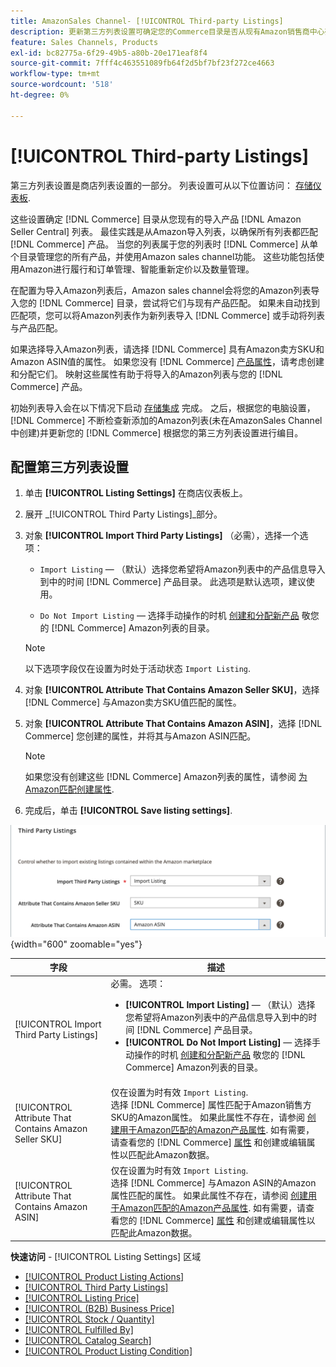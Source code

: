 ```yaml
---
title: AmazonSales Channel- [!UICONTROL Third-party Listings]
description: 更新第三方列表设置可确定您的Commerce目录是否从现有Amazon销售商中心列表导入产品。
feature: Sales Channels, Products
exl-id: bc82775a-6f29-49b5-a80b-20e171eaf8f4
source-git-commit: 7fff4c463551089fb64f2d5bf7bf23f272ce4663
workflow-type: tm+mt
source-wordcount: '518'
ht-degree: 0%

---
```


# [!UICONTROL Third-party Listings]

第三方列表设置是商店列表设置的一部分。 列表设置可从以下位置访问： [存储仪表板](./amazon-store-dashboard.md).

这些设置确定 [!DNL Commerce] 目录从您现有的导入产品 [!DNL Amazon Seller Central] 列表。 最佳实践是从Amazon导入列表，以确保所有列表都匹配 [!DNL Commerce] 产品。 当您的列表属于您的列表时 [!DNL Commerce] 从单个目录管理您的所有产品，并使用Amazon sales channel功能。 这些功能包括使用Amazon进行履行和订单管理、智能重新定价以及数量管理。

在配置为导入Amazon列表后，Amazon sales channel会将您的Amazon列表导入您的 [!DNL Commerce] 目录，尝试将它们与现有产品匹配。 如果未自动找到匹配项，您可以将Amazon列表作为新列表导入 [!DNL Commerce] 或手动将列表与产品匹配。

如果选择导入Amazon列表，请选择 [!DNL Commerce] 具有Amazon卖方SKU和Amazon ASIN值的属性。 如果您没有 [!DNL Commerce] [产品属性](./ob-creating-magento-attributes.md)，请考虑创建和分配它们。 映射这些属性有助于将导入的Amazon列表与您的 [!DNL Commerce] 产品。

初始列表导入会在以下情况下启动 [存储集成](./store-integration.md) 完成。 之后，根据您的电脑设置， [!DNL Commerce] 不断检查新添加的Amazon列表(未在AmazonSales Channel中创建)并更新您的 [!DNL Commerce] 根据您的第三方列表设置进行编目。

## 配置第三方列表设置

1. 单击 **[!UICONTROL Listing Settings]** 在商店仪表板上。

1. 展开 _[!UICONTROL Third Party Listings]_部分。

1. 对象 **[!UICONTROL Import Third Party Listings]** （必需），选择一个选项：

   - `Import Listing`  — （默认）选择您希望将Amazon列表中的产品信息导入到中的时间 [!DNL Commerce] 产品目录。 此选项是默认选项，建议使用。

   - `Do Not Import Listing`  — 选择手动操作的时机 [创建和分配新产品](https://experienceleague.adobe.com/docs/commerce-admin/catalog/products/products-list.html) 敬您的 [!DNL Commerce] Amazon列表的目录。

   >[!NOTE]
   >以下选项字段仅在设置为时处于活动状态 `Import Listing`.

1. 对象 **[!UICONTROL Attribute That Contains Amazon Seller SKU]**，选择 [!DNL Commerce] 与Amazon卖方SKU值匹配的属性。

1. 对象 **[!UICONTROL Attribute That Contains Amazon ASIN]**，选择 [!DNL Commerce] 您创建的属性，并将其与Amazon ASIN匹配。

   >[!NOTE]
   >如果您没有创建这些 [!DNL Commerce] Amazon列表的属性，请参阅 [为Amazon匹配创建属性](./ob-creating-magento-attributes.md).

1. 完成后，单击 **[!UICONTROL Save listing settings]**.

![第三方列表](assets/amazon-third-party-listings.png){width="600" zoomable="yes"}

| 字段 | 描述 |
|--------------------------------------------------------|-----------------------------------------------------------------------------------------------------------------------------------------------------------------------------------------------------------------------------------------------------------------------------------------------------------------------------------------------------------------------------------------------------------------------------------------------------------------------------------|
| [!UICONTROL Import Third Party Listings] | 必需。 选项：<ul><li>**[!UICONTROL Import Listing]**  — （默认）选择您希望将Amazon列表中的产品信息导入到中的时间 [!DNL Commerce] 产品目录。 </li><li>**[!UICONTROL Do Not Import Listing]**  — 选择手动操作的时机 [创建和分配新产品](https://experienceleague.adobe.com/docs/commerce-admin/catalog/products/products-list.html) 敬您的 [!DNL Commerce] Amazon列表的目录。</li></ul> |
| [!UICONTROL Attribute That Contains Amazon Seller SKU] | 仅在设置为时有效 `Import Listing`.<br>选择 [!DNL Commerce] 属性匹配于Amazon销售方SKU的Amazon属性。 如果此属性不存在，请参阅 [创建用于Amazon匹配的Amazon产品属性](./ob-creating-magento-attributes.md). 如有需要，请查看您的 [!DNL Commerce] [属性](./managing-attributes.md) 和创建或编辑属性以匹配此Amazon数据。 |
| [!UICONTROL Attribute That Contains Amazon ASIN] | 仅在设置为时有效 `Import Listing`.<br>选择 [!DNL Commerce] 与Amazon ASIN的Amazon属性匹配的属性。 如果此属性不存在，请参阅 [创建用于Amazon匹配的Amazon产品属性](./ob-creating-magento-attributes.md). 如有需要，请查看您的 [!DNL Commerce] [属性](./managing-attributes.md) 和创建或编辑属性以匹配此Amazon数据。 |

**快速访问** - [!UICONTROL Listing Settings] 区域

- [[!UICONTROL Product Listing Actions]](./product-listing-actions.md)
- [[!UICONTROL Third Party Listings]](./third-party-listing-settings.md)
- [[!UICONTROL Listing Price]](./listing-price.md)
- [[!UICONTROL (B2B) Business Price]](./business-pricing.md)
- [[!UICONTROL Stock / Quantity]](./stock-quantity.md)
- [[!UICONTROL Fulfilled By]](./fulfilled-by.md)
- [[!UICONTROL Catalog Search]](./catalog-search.md)
- [[!UICONTROL Product Listing Condition]](./product-listing-condition.md)
